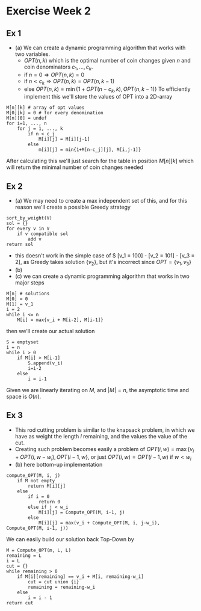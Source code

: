 # Exercise Week 2
## Ex 1
- (a) We can create a dynamic programming algorithm that works with two variables.
	- $OPT(n, k)$ which is the optimal number of coin changes given $n$ and coin denominators $c_1, ..., c_k$.
	- if $n=0 \Rightarrow OPT(n,k)=0$
	- if $n < c_k \Rightarrow OPT(n,k) = OPT(n, k-1)$
	- else $OPT(n,k) = \min \{1 + OPT(n-c_k, k), OPT(n, k-1)\}$
To efficiently implement this we'll store the values of OPT into a 2D-array
```
M[n][k] # array of opt values
M[0][k] = 0 # for every denomination
M[n][0] = undef
for i=1, ..., n
	for j = 1, ..., k
		if n < c_j
			M[i][j] = M[i][j-1]
		else
			m[i][j] = min{1+M[n-c_j][j], M[i,j-1]}
```

After calculating this we'll just search for the table in position $M[n][k]$ which will return the minimal number of coin changes needed
## Ex 2
- (a) We may need to create a max independent set of this, and for this reason we'll create a possible Greedy strategy
```
sort_by_weight(V)
sol = {}
for every v in V
	if v compatible sol
		add v
return sol
```
- this doesn't work in the simple case of $ [v_1 = 100] - [v_2 = 101] - [v_3 = 2], as Greedy takes solution {$v_2$}, but it's incorrect since $OPT = \{v_1, v_3\}$
- (b) 
- (c) we can create a dynamic programming algorithm that works in two major steps
```
M[n] # solutions
M[0] = 0
M[1] = v_1
i = 2
while i <= n
	M[i] = max{v_i + M[i-2], M[i-1]}
```
then we'll create our actual solution
```
S = emptyset
i = n
while i > 0
	if M[i] > M[i-1]
		S.append(v_i)
		i=i-2
	else 
		i = i-1
```
Given we are linearly iterating on $M$, and $|M| = n$, the asymptotic time and space is $O(n)$.
## Ex 3
- This rod cutting problem is similar to the knapsack problem, in which we have as weight the length $l$ remaining, and the values the value of the cut.
- Creating such problem becomes easily a problem of $OPT(i, w) = \max\{v_i+OPT(i, w-w_i), OPT(i-1, w\}$, or just $OPT(i,w) = OPT(i-1, w)$ if $w<w_i$
- (b) here bottom-up implementation
```
compute_OPT(M, i, j)
	if M not empty
		return M[i][j]
	else
		if i = 0
			return 0
		else if j < w_i
			M[i][j] = Compute_OPT(M, i-1, j)
		else
			M[i][j] = max(v_i + Compute_OPT(M, i, j-w_i), Compute_OPT(M, i-1, j))
```

We can easily build our solution back Top-Down by
```
M = Compute_OPT(m, L, L)
remaining = L 
i = L
cut = {}
while remaining > 0
	if M[i][remaining] == v_i + M[i, remaining-w_i]
		cut = cut union {i}
		remaining = remaining-w_i
	else
		i = i - 1
return cut
```